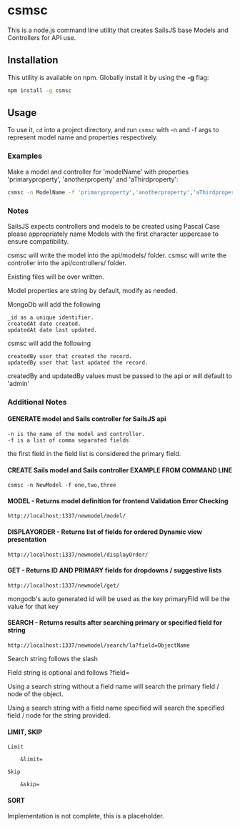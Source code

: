 # csmsc

This is a node.js command line utility that creates SailsJS base Models and Controllers for API use.

## Installation

This utility is available on npm. Globally install it by using the **-g** flag:

```bash
npm install -g csmsc
```

## Usage

To use it, `cd` into a project directory, and run `csmsc` with -n and -f args to represent model name and properties respectively.

### Examples

Make a model and controller for 'modelName' with properties 'primaryproperty', 'anotherproperty' and 'aThirdproperty':

```bash
csmsc -n ModelName -f 'primaryproperty','anotherproperty','aThirdproperty'
```

### Notes

SailsJS expects controllers and models to be created using Pascal Case please appropriately name Models with the first character uppercase to ensure compatibility.

csmsc will write the model into the api/models/ folder.
csmsc will write the controller into the api/controllers/ folder.

Existing files will be over written.

Model properties are string by default, modify as needed.

MongoDb will add the following

	_id as a unique identifier.
	createdAt date created.
	updatedAt date last updated.

csmsc will add the following

	createdBy user that created the record.
	updatedBy user that last updated the record.

createdBy and updatedBy values must be passed to the api or will default to 'admin'


### Additional Notes

#### GENERATE model and Sails controller for SailsJS api
	
	-n is the name of the model and controller.
	-f is a list of comma separated fields

the first field in the field list is considered the primary field.
		
#### CREATE Sails model and Sails controller EXAMPLE FROM COMMAND LINE

	csmsc -n NewModel -f one,two,three 

#### MODEL - Returns model definition for frontend Validation Error Checking

	http://localhost:1337/newmodel/model/

#### DISPLAYORDER - Returns list of fields for ordered Dynamic view presentation

	http://localhost:1337/newmodel/displayOrder/

#### GET - Returns ID AND PRIMARY fields for dropdowns / suggestive lists

	http://localhost:1337/newmodel/get/

mongodb's auto generated id will be used as the key
primaryFild will be the value for that key

#### SEARCH - Returns results after searching primary or specified field for string

	http://localhost:1337/newmodel/search/la?field=ObjectName

Search string follows the slash

Field string is optional and follows ?field=

Using a search string without a field name will search the primary field / node of the object.

Using a search string with a field name specified will search the specified field / node for the string provided.

#### LIMIT, SKIP

	Limit

		&limit=

	Skip

		&skip= 

#### SORT

Implementation is not complete, this is a placeholder.
